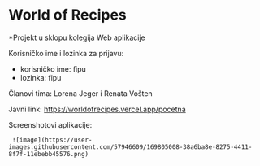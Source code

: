 # World of Recipes

*Projekt u sklopu kolegija Web aplikacije

Korisničko ime i lozinka za prijavu:
  + korisničko ime: fipu
  + lozinka: fipu
  
  
  Članovi tima: Lorena Jeger i Renata Vošten
  
  Javni link: https://worldofrecipes.vercel.app/pocetna
  
  
  Screenshotovi aplikacije:
  
     ![image](https://user-images.githubusercontent.com/57946609/169805008-38a6ba8e-8275-4411-8f7f-11ebebb45576.png)
